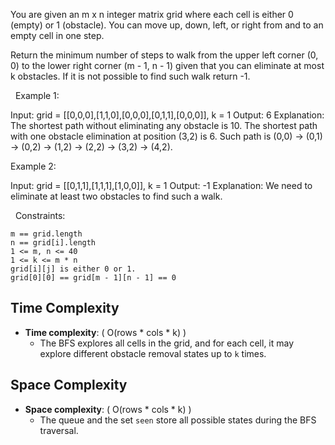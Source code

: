 You are given an m x n integer matrix grid where each cell is either 0 (empty) or 1 (obstacle). You can move up, down, left, or right from and to an empty cell in one step.

Return the minimum number of steps to walk from the upper left corner (0, 0) to the lower right corner (m - 1, n - 1) given that you can eliminate at most k obstacles. If it is not possible to find such walk return -1.

 
Example 1:

Input: grid = [[0,0,0],[1,1,0],[0,0,0],[0,1,1],[0,0,0]], k = 1
Output: 6
Explanation: 
The shortest path without eliminating any obstacle is 10.
The shortest path with one obstacle elimination at position (3,2) is 6. Such path is (0,0) -> (0,1) -> (0,2) -> (1,2) -> (2,2) -> (3,2) -> (4,2).


Example 2:

Input: grid = [[0,1,1],[1,1,1],[1,0,0]], k = 1
Output: -1
Explanation: We need to eliminate at least two obstacles to find such a walk.


 
Constraints:


	m == grid.length
	n == grid[i].length
	1 <= m, n <= 40
	1 <= k <= m * n
	grid[i][j] is either 0 or 1.
	grid[0][0] == grid[m - 1][n - 1] == 0


## Time Complexity
- **Time complexity**: \( O(rows * cols * k) \)
  - The BFS explores all cells in the grid, and for each cell, it may explore different obstacle removal states up to `k` times.

## Space Complexity
- **Space complexity**: \( O(rows * cols * k) \)
  - The queue and the set `seen` store all possible states during the BFS traversal.

